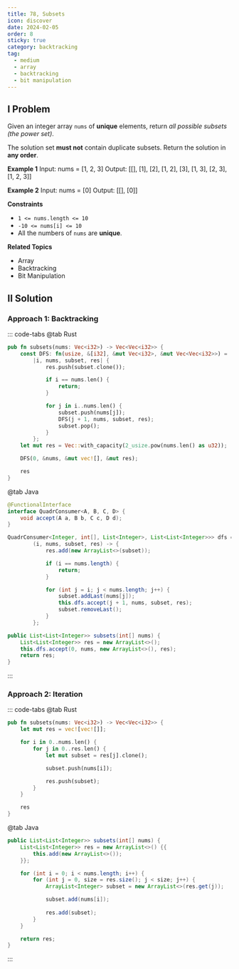 ```yaml
---
title: 78, Subsets
icon: discover
date: 2024-02-05
order: 8
sticky: true
category: backtracking
tag: 
  - medium
  - array
  - backtracking
  - bit manipulation
---
```


## I Problem
Given an integer array `nums` of **unique** elements, return *all possible subsets (the power set)*.

The solution set **must not** contain duplicate subsets. Return the solution in **any order**.

**Example 1**
Input: nums = [1, 2, 3]
Output: [[], [1], [2], [1, 2], [3], [1, 3], [2, 3], [1, 2, 3]]

**Example 2**
Input: nums = [0]
Output: [[], [0]]

**Constraints**
- `1 <= nums.length <= 10`
- `-10 <= nums[i] <= 10`
- All the numbers of `nums` are **unique**.

**Related Topics**
- Array
- Backtracking
- Bit Manipulation


## II Solution
### Approach 1: Backtracking
::: code-tabs
@tab Rust
```rust
pub fn subsets(nums: Vec<i32>) -> Vec<Vec<i32>> {
    const DFS: fn(usize, &[i32], &mut Vec<i32>, &mut Vec<Vec<i32>>) = 
        |i, nums, subset, res| {
            res.push(subset.clone());

            if i == nums.len() {
                return;
            }

            for j in i..nums.len() {
                subset.push(nums[j]);
                DFS(j + 1, nums, subset, res);
                subset.pop();
            }
        };
    let mut res = Vec::with_capacity(2_usize.pow(nums.len() as u32));

    DFS(0, &nums, &mut vec![], &mut res);

    res
}
```

@tab Java
```java
@FunctionalInterface
interface QuadrConsumer<A, B, C, D> {
    void accept(A a, B b, C c, D d);
}

QuadrConsumer<Integer, int[], List<Integer>, List<List<Integer>>> dfs =
        (i, nums, subset, res) -> {
            res.add(new ArrayList<>(subset));

            if (i == nums.length) {
                return;
            }

            for (int j = i; j < nums.length; j++) {
                subset.addLast(nums[j]);
                this.dfs.accept(j + 1, nums, subset, res);
                subset.removeLast();
            }
        };

public List<List<Integer>> subsets(int[] nums) {
    List<List<Integer>> res = new ArrayList<>();
    this.dfs.accept(0, nums, new ArrayList<>(), res);
    return res;
}
```
:::

### Approach 2: Iteration
::: code-tabs
@tab Rust
```rust
pub fn subsets(nums: Vec<i32>) -> Vec<Vec<i32>> {
    let mut res = vec![vec![]];

    for i in 0..nums.len() {
        for j in 0..res.len() {
            let mut subset = res[j].clone();

            subset.push(nums[i]);

            res.push(subset);
        }
    }

    res
}
```

@tab Java
```java
public List<List<Integer>> subsets(int[] nums) {
    List<List<Integer>> res = new ArrayList<>() {{
        this.add(new ArrayList<>());
    }};

    for (int i = 0; i < nums.length; i++) {
        for (int j = 0, size = res.size(); j < size; j++) {
            ArrayList<Integer> subset = new ArrayList<>(res.get(j));

            subset.add(nums[i]);
            
            res.add(subset);
        }
    }

    return res;
}
```
:::